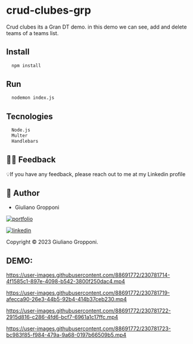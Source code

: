 # crud-clubes-grp

Crud clubes its a Gran DT demo. in this demo we can see, add and delete teams of a teams list.


## Install

```bash
  npm install
```

## Run

```bash
  nodemon index.js
```

## Tecnologies


```bash
  Node.js
  Multer
  Handlebars
```

## 🤲🏻 Feedback

💡If you have any feedback, please reach out to me at my Linkedin profile

## 👤 Author

 - Giuliano Gropponi
 
[![portfolio](https://img.shields.io/badge/my_portfolio-000?style=for-the-badge&logo=ko-fi&logoColor=white)](https://github.com/GGrop)

[![linkedin](https://img.shields.io/badge/linkedin-0A66C2?style=for-the-badge&logo=linkedin&logoColor=white)](https://www.linkedin.com/in/giuliano-gropponi/)

Copyright © 2023 Giuliano Gropponi.



## DEMO:

https://user-images.githubusercontent.com/88691772/230781714-4f1585c1-897e-4098-b542-3800f250dac4.mp4



https://user-images.githubusercontent.com/88691772/230781719-afecca90-26e3-44b5-92b4-414b37ceb230.mp4



https://user-images.githubusercontent.com/88691772/230781722-2915d816-c286-4fd6-bcf7-6961a1c17ffc.mp4



https://user-images.githubusercontent.com/88691772/230781723-bc983f85-f984-479a-9a68-0197b66509b5.mp4

